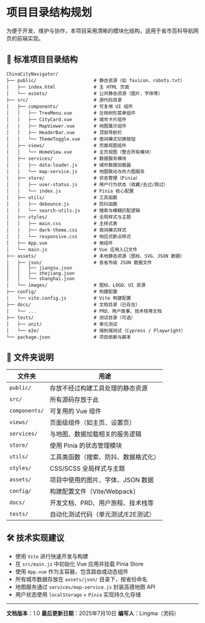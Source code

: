 # 项目目录结构规划

为便于开发、维护与协作，本项目采用清晰的模块化结构，适用于省市百科导航网页的前端实现。

## 📁 标准项目目录结构

```
ChinaCityNavigator/
├── public/                     # 静态资源（如 favicon、robots.txt）
│   ├── index.html              # 主 HTML 页面
│   └── assets/                 # 公共静态资源（图片、字体等）
├── src/                        # 源代码目录
│   ├── components/             # 可复用 UI 组件
│   │   ├── TreeMenu.vue        # 左侧树形菜单组件
│   │   ├── CityCard.vue        # 城市卡片组件
│   │   ├── MapViewer.vue       # 地图展示组件
│   │   ├── HeaderBar.vue       # 顶部导航栏
│   │   └── ThemeToggle.vue     # 夜间模式切换按钮
│   ├── views/                  # 页面视图组件
│   │   └── HomeView.vue        # 主页视图（整合所有模块）
│   ├── services/               # 数据服务模块
│   │   ├── data-loader.js      # 城市数据加载器
│   │   └── map-service.js      # 地图联动与热力图服务
│   ├── store/                  # 状态管理（Pinia）
│   │   ├── user-status.js      # 用户行为状态（收藏/去过/跑过）
│   │   └── index.js            # Pinia 核心配置
│   ├── utils/                  # 工具函数
│   │   ├── debounce.js         # 防抖函数
│   │   └── search-utils.js     # 搜索与模糊匹配逻辑
│   ├── styles/                 # 全局样式与主题
│   │   ├── main.css            # 主样式表
│   │   ├── dark-theme.css      # 夜间模式样式
│   │   └── responsive.css      # 响应式断点样式
│   ├── App.vue                 # 根组件
│   └── main.js                 # Vue 应用入口文件
├── assets/                     # 本地静态资源（图标、SVG、JSON 数据）
│   ├── json/                   # 各省市级 JSON 数据文件
│   │   ├── jiangsu.json
│   │   ├── zhejiang.json
│   │   └── shanghai.json
│   └── images/                 # 图标、LOGO、UI 资源
├── config/                     # 构建配置
│   └── vite.config.js          # Vite 构建配置
├── docs/                       # 文档目录（已存在）
│   └── ...                     # PRD、用户故事、技术栈等文档
├── tests/                      # 测试目录（可选）
│   ├── unit/                   # 单元测试
│   └── e2e/                    # 端到端测试（Cypress / Playwright）
└── package.json                # 项目依赖与脚本
```

## 🧱 文件夹说明

| 文件夹 | 用途 |
|--------|------|
| `public/` | 存放不经过构建工具处理的静态资源 |
| `src/` | 所有源码存放于此 |
| `components/` | 可复用的 Vue 组件 |
| `views/` | 页面级组件（如主页、设置页） |
| `services/` | 与地图、数据加载相关的服务逻辑 |
| `store/` | 使用 Pinia 的状态管理模块 |
| `utils/` | 工具类函数（搜索、防抖、数据格式化） |
| `styles/` | CSS/SCSS 全局样式与主题 |
| `assets/` | 项目中使用的图片、字体、JSON 数据 |
| `config/` | 构建配置文件（Vite/Webpack） |
| `docs/` | 开发文档、PRD、用户旅程、技术栈等 |
| `tests/` | 自动化测试代码（单元测试/E2E测试） |

## 🛠 技术实现建议

- 使用 `Vite` 进行快速开发与构建
- 在 `src/main.js` 中初始化 Vue 应用并挂载 Pinia Store
- 使用 `App.vue` 作为主容器，包含路由或动态组件
- 所有城市数据存放在 `assets/json/` 目录下，按省份命名
- 地图服务通过 `services/map-service.js` 封装高德地图 API
- 用户状态使用 `localStorage` + `Pinia` 实现持久化存储

---

**文档版本**：1.0
**最后更新日期**：2025年7月10日
**编写人**：Lingma（灵码）